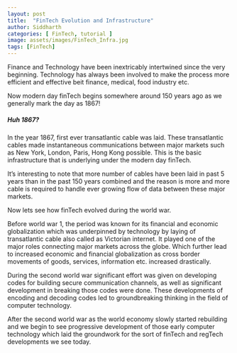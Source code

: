```yaml
---
layout: post
title:  "FinTech Evolution and Infrastructure"
author: Siddharth
categories: [ FinTech, tutorial ]
image: assets/images/FinTech_Infra.jpg
tags: [FinTech]
---
```


Finance and Technology have been inextricably intertwined since the very beginning. Technology has always been involved to make the process more efficient and effective beit finance, medical, food industry etc.

Now modern day finTech begins somewhere around 150 years ago as we generally mark the day as 1867!

##### Huh 1867?

In the year 1867, first ever transatlantic cable was laid. These transatlantic cables made instantaneous communications between major markets such as New York, London, Paris, Hong Kong possible. This is the basic infrastructure that is underlying under the modern day finTech.

It’s interesting to note that more number of cables have been laid in past 5 years than in the past 150 years combined and the reason is more and more cable is required to handle ever growing flow of data between these major markets.

Now lets see how finTech evolved during the world war.

Before world war 1, the period was known for its financial and economic globalization which was underpinned by technology by laying of transatlantic cable also called as Victorian internet. It  played one of the major roles connecting major markets across the globe. Which further lead to increased economic and financial globalization as cross border movements  of goods, services, information etc. increased drastically.

During the second world war significant effort was given on developing codes for building secure communication channels, as well as significant development in breaking those codes were done. These developments of encoding and decoding codes led to groundbreaking thinking in the field of computer technology.

After the second world war as the world economy slowly started rebuilding and we begin to see progressive development of those early computer technology which laid the groundwork for the sort of finTech and regTech developments we see today.

